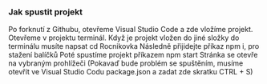 ### Jak spustit projekt
Po forknutí z Githubu, otevřeme Visual Studio Code a zde vložíme projekt.
Otevřeme v projektu terminál.
Když je projekt vložen do jiné složky do terminálu musíte napsat cd Rocnikovka
Následně přijidejte příkaz npm i, pro stažení balíčků
Poté spustíme projekt příkazem npm start
Stránka se otevře na vybraným prohlížeči
(Pokavaď bude problém se spuštěním, musíme otevřít ve Visual Studio Codu package.json a zadat zde skratku CTRL + S)
